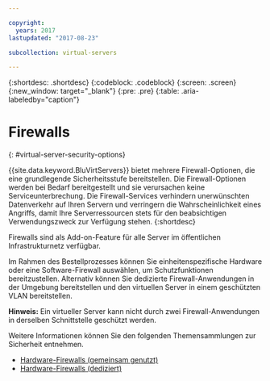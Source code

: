 ```yaml
---

copyright:
  years: 2017
lastupdated: "2017-08-23"

subcollection: virtual-servers

---
```


{:shortdesc: .shortdesc}
{:codeblock: .codeblock}
{:screen: .screen}
{:new_window: target="_blank"}
{:pre: .pre}
{:table: .aria-labeledby="caption"}


# Firewalls
{: #virtual-server-security-options}

{{site.data.keyword.BluVirtServers}} bietet mehrere Firewall-Optionen, die eine grundlegende Sicherheitsstufe bereitstellen.  Die Firewall-Optionen
werden bei Bedarf bereitgestellt und sie verursachen keine Serviceunterbrechung. Die Firewall-Services verhindern
unerwünschten Datenverkehr auf Ihren Servern und verringern die Wahrscheinlichkeit eines Angriffs, damit Ihre
Serverressourcen stets für den beabsichtigen Verwendungszweck zur Verfügung stehen.
{:shortdesc}

Firewalls sind als Add-on-Feature für alle Server im öffentlichen Infrastrukturnetz verfügbar.

Im Rahmen des Bestellprozesses können Sie einheitenspezifische Hardware oder eine Software-Firewall
auswählen, um Schutzfunktionen bereitzustellen. Alternativ können Sie dedizierte Firewall-Anwendungen
in der Umgebung bereitstellen und den virtuellen Server in einem geschützten VLAN bereitstellen.  

**Hinweis:** Ein virtueller Server kann nicht durch zwei Firewall-Anwendungen in derselben Schnittstelle geschützt werden.

Weitere Informationen können Sie den folgenden Themensammlungen zur Sicherheit entnehmen.

* [Hardware-Firewalls (gemeinsam genutzt)](/docs/infrastructure/hardware-firewall-shared?topic=hardware-firewall-shared-getting-started-with-hardware-firewall-shared)
* [Hardware-Firewalls (dediziert)](/docs/infrastructure/hardware-firewall-dedicated?topic=hardware-firewall-dedicated-getting-started-with-hardware-firewall-dedicated)
